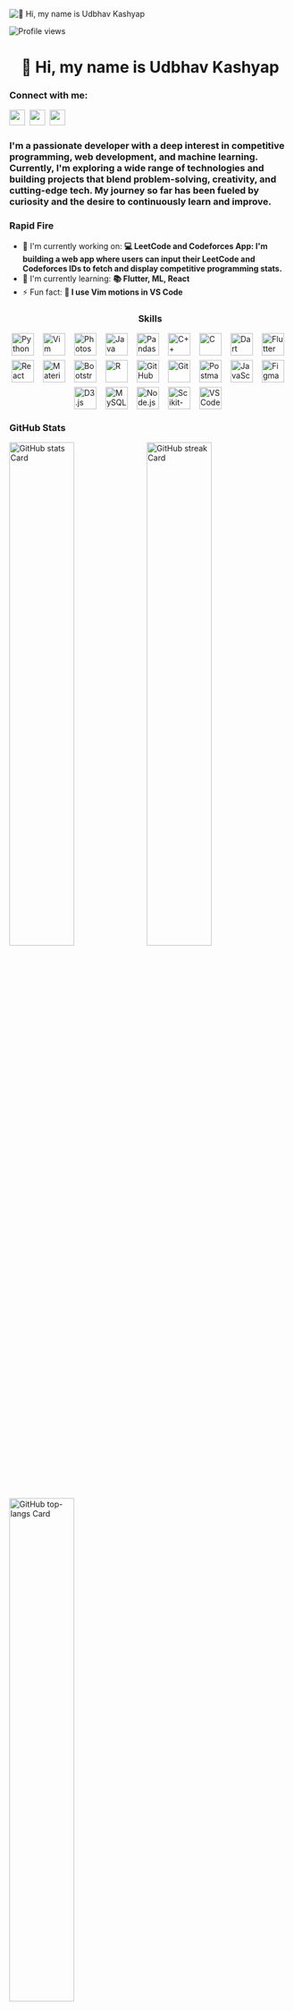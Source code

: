 ![👋 Hi, my name is Udbhav Kashyap](https://images-wixmp-ed30a86b8c4ca887773594c2.wixmp.com/f/c83c004e-1370-4756-88e5-4071de797088/dgdq8br-09cc7ad6-a021-47a5-b0e0-917b12b0f7a7.gif?token=eyJ0eXAiOiJKV1QiLCJhbGciOiJIUzI1NiJ9.eyJzdWIiOiJ1cm46YXBwOjdlMGQxODg5ODIyNjQzNzNhNWYwZDQxNWVhMGQyNmUwIiwiaXNzIjoidXJuOmFwcDo3ZTBkMTg4OTgyMjY0MzczYTVmMGQ0MTVlYTBkMjZlMCIsIm9iaiI6W1t7InBhdGgiOiJcL2ZcL2M4M2MwMDRlLTEzNzAtNDc1Ni04OGU1LTQwNzFkZTc5NzA4OFwvZGdkcThici0wOWNjN2FkNi1hMDIxLTQ3YTUtYjBlMC05MTdiMTJiMGY3YTcuZ2lmIn1dXSwiYXVkIjpbInVybjpzZXJ2aWNlOmZpbGUuZG93bmxvYWQiXX0.tqRMtE-b2QiI2nnefNxSDMJvZCcYqFmq2ccg_Xfzqb8)

![Profile views](https://komarev.com/ghpvc/?username=Udbhav2105&label=Profile%20views&color=0e75b6&style=flat)

<div id="toc">
  <ul align="center" style="list-style: none">
    <summary>
      <h1>
        👋 Hi, my name is Udbhav Kashyap
      </h1>
    </summary>
  </ul>
</div>

**<h3 align="left">Connect with me:</h3>** 
<p align="left"> <a href="https://codeforces.com/profile/udbhav_k" target="_blank"><img src="https://img.shields.io/badge/Codeforces-445f9d?style=for-the-badge&logo=Codeforces&logoColor=white" height="28" style="margin-right: 4px"></a> <a href="https://github.com/Udbhav2105" target="_blank"><img src="https://img.shields.io/badge/GitHub-100000?style=for-the-badge&logo=github&logoColor=white" height="28" style="margin-right: 4px"></a> <a href="https://www.linkedin.com/in/udbhav-kashyap-b5579628a/" target="_blank"><img src="https://img.shields.io/badge/LinkedIn-0077B5?style=for-the-badge&logo=linkedin&logoColor=white" height="28" style="margin-right: 4px"></a></p>

 **<h3 align="left">I'm a passionate developer with a deep interest in competitive programming, web development, and machine learning. Currently, I'm exploring a wide range of technologies and building projects that blend problem-solving, creativity, and cutting-edge tech. My journey so far has been fueled by curiosity and the desire to continuously learn and improve.</h3>**

**<h3 align="left">Rapid Fire</h3>**

- 💼 I'm currently working on: **💻 LeetCode and Codeforces App: I'm building a web app where users can input their LeetCode and Codeforces IDs to fetch and display competitive programming stats.**
- 🌱 I'm currently learning: **📚 Flutter, ML, React**
- ⚡ Fun fact: **🎢 I use Vim motions in VS Code**

 **<h3 align="center">Skills</h3>**

<div style="display: flex; flex-wrap: wrap; gap: 8px; justify-content: center;"><img src="https://cdn.jsdelivr.net/gh/devicons/devicon/icons/python/python-original.svg" height="40" alt="Python" style="margin-right: 8px"> <img src="https://img.shields.io/badge/Vim-019733?logo=vim&logoColor=white" height="40" alt="Vim" style="margin-right: 8px"> <img src="https://cdn.jsdelivr.net/gh/devicons/devicon@latest/icons/photoshop/photoshop-original.svg" height="40" alt="Photoshop" style="margin-right: 8px"> <img src="https://cdn.jsdelivr.net/gh/devicons/devicon@latest/icons/java/java-original-wordmark.svg" height="40" alt="Java" style="margin-right: 8px"> <img src="https://img.shields.io/badge/Pandas-150458?logo=pandas&logoColor=white" height="40" alt="Pandas" style="margin-right: 8px"> <img src="https://cdn.simpleicons.org/cplusplus/00599C" height="40" alt="C++" style="margin-right: 8px"> <img src="https://skillicons.dev/icons?i=c" height="40" alt="C" style="margin-right: 8px"> <img src="https://img.shields.io/badge/Dart-0175C2?logo=dart&logoColor=white" height="40" alt="Dart" style="margin-right: 8px"> <img src="https://cdn.simpleicons.org/flutter/02569B" height="40" alt="Flutter" style="margin-right: 8px"> <img src="https://skillicons.dev/icons?i=react" height="40" alt="React Native" style="margin-right: 8px"> <img src="https://img.shields.io/badge/Material_UI-007FFF?logo=material-ui&logoColor=white" height="40" alt="Material-UI" style="margin-right: 8px"> <img src="https://img.shields.io/badge/Bootstrap-563D7C?logo=bootstrap&logoColor=white" height="40" alt="Bootstrap" style="margin-right: 8px"> <img src="https://cdn.simpleicons.org/r/276DC3" height="40" alt="R" style="margin-right: 8px"> <img src="https://cdn.simpleicons.org/github/181717" height="40" alt="GitHub" style="margin-right: 8px"> <img src="https://cdn.simpleicons.org/git/F1502F" height="40" alt="Git" style="margin-right: 8px"> <img src="https://img.shields.io/badge/Postman-FF6C37?logo=postman&logoColor=white" height="40" alt="Postman" style="margin-right: 8px"> <img src="https://cdn.simpleicons.org/javascript/F7DF1E" height="40" alt="JavaScript" style="margin-right: 8px"> <img src="https://skillicons.dev/icons?i=figma" height="40" alt="Figma" style="margin-right: 8px"> <img src="https://img.shields.io/badge/D3.js-F9A03C?logo=d3.js&logoColor=white" height="40" alt="D3.js" style="margin-right: 8px"> <img src="https://img.shields.io/badge/MySQL-4479A1?logo=mysql&logoColor=white" height="40" alt="MySQL" style="margin-right: 8px"> <img src="https://img.shields.io/badge/Node.js-8CC84B?logo=node.js&logoColor=white" height="40" alt="Node.js" style="margin-right: 8px"> <img src="https://img.shields.io/badge/Scikit--learn-F7931E?logo=scikit-learn&logoColor=white" height="40" alt="Scikit-learn" style="margin-right: 8px"> <img src="https://cdn.jsdelivr.net/gh/devicons/devicon@latest/icons/vscode/vscode-original.svg" height="40" alt="VSCode" style="margin-right: 8px"></div>

 **<h3 align="left">GitHub Stats</h3>**

<p align="left">
  <img width="48%" src="https://github-readme-stats.vercel.app/api?username=Udbhav2105&theme=react&hide_title=false&hide_rank=false&show_icons=false&include_all_commits=false&count_private=true&line_height=23" alt="GitHub stats Card" />
  <img width="48%" src="https://streak-stats.demolab.com/?user=Udbhav2105&theme=react&hide_border=false&date_format=M+j%5B%2C+Y%5D&mode=daily&hide_total_contributions=false&hide_current_streak=false&hide_longest_streak=false&card_height=200" alt="GitHub streak Card" />
</p>

<p align="left">
  <img width="48%" src="https://github-readme-stats.vercel.app/api/top-langs?username=Udbhav2105&theme=react&hide_title=false&layout=compact&langs_count=6&hide_progress=false&card_width=400" alt="GitHub top-langs Card" />
</p>

